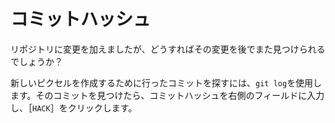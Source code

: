 # コミットハッシュ

リポジトリに変更を加えましたが、どうすればその変更を後でまた見つけられるでしょうか？

新しいピクセルを作成するために行ったコミットを探すには、`git log`を使用します。そのコミットを見つけたら、コミットハッシュを右側のフィールドに入力し、［`HACK`］をクリックします。